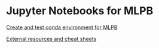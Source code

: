 # Jupyter Notebooks for MLPB

[Create and test conda environment for MLPB](Creating-the-MLPB-conda-environment.ipynb)

[External resources and cheat sheets](External-material.ipynb)

